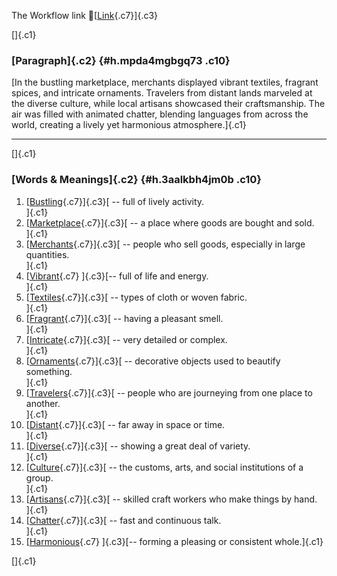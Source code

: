 The Workflow link
👏[[Link](https://www.google.com/url?q=http://www.google.com&sa=D&source=editors&ust=1759493918785735&usg=AOvVaw2jPpDuNlNY8oSSdABEuaXB){.c7}]{.c3}

[]{.c1}

### [Paragraph]{.c2} {#h.mpda4mgbgq73 .c10}

[In the bustling marketplace, merchants displayed vibrant textiles,
fragrant spices, and intricate ornaments. Travelers from distant lands
marveled at the diverse culture, while local artisans showcased their
craftsmanship. The air was filled with animated chatter, blending
languages from across the world, creating a lively yet harmonious
atmosphere.]{.c1}

------------------------------------------------------------------------

[]{.c1}

### [Words & Meanings]{.c2} {#h.3aalkbh4jm0b .c10}

1.  [[Bustling](https://www.google.com/url?q=http://www.google.com&sa=D&source=editors&ust=1759493918787882&usg=AOvVaw1qZuYsdMkP4OvpI8o02Dib){.c7}]{.c3}[ --
    full of lively activity.\
    ]{.c1}
2.  [[Marketplace](https://www.google.com/url?q=http://www.google.com&sa=D&source=editors&ust=1759493918788360&usg=AOvVaw2UDIUsT_4homoHm4dYZZuD){.c7}]{.c3}[ --
    a place where goods are bought and sold.\
    ]{.c1}
3.  [[Merchants](https://www.google.com/url?q=http://www.google.com&sa=D&source=editors&ust=1759493918788828&usg=AOvVaw0kT4shLkcqV0iLFZouAgzn){.c7}]{.c3}[ --
    people who sell goods, especially in large quantities.\
    ]{.c1}
4.  [[Vibrant](https://www.google.com/url?q=http://www.google.com&sa=D&source=editors&ust=1759493918789263&usg=AOvVaw28f8gbo9IlKc99YvL9pWXx){.c7}
    ]{.c3}[-- full of life and energy.\
    ]{.c1}
5.  [[Textiles](https://www.google.com/url?q=http://www.google.com&sa=D&source=editors&ust=1759493918789568&usg=AOvVaw3h4sMEy9AB5tbWyfEuBnN0){.c7}]{.c3}[ --
    types of cloth or woven fabric.\
    ]{.c1}
6.  [[Fragrant](https://www.google.com/url?q=http://www.google.com&sa=D&source=editors&ust=1759493918789895&usg=AOvVaw3lLpjMuauoIwIHoVO-u1lA){.c7}]{.c3}[ --
    having a pleasant smell.\
    ]{.c1}
7.  [[Intricate](https://www.google.com/url?q=http://www.google.com&sa=D&source=editors&ust=1759493918790171&usg=AOvVaw33i9fax-5n2esXtNSinLX4){.c7}]{.c3}[ --
    very detailed or complex.\
    ]{.c1}
8.  [[Ornaments](https://www.google.com/url?q=http://www.google.com&sa=D&source=editors&ust=1759493918790429&usg=AOvVaw1xNwZBo7NOfRCLqXS7TD8N){.c7}]{.c3}[ --
    decorative objects used to beautify something.\
    ]{.c1}
9.  [[Travelers](https://www.google.com/url?q=http://www.google.com&sa=D&source=editors&ust=1759493918790745&usg=AOvVaw1Nqcyn_0D1X4QaRbtWWdrN){.c7}]{.c3}[ --
    people who are journeying from one place to another.\
    ]{.c1}
10. [[Distant](https://www.google.com/url?q=http://www.google.com&sa=D&source=editors&ust=1759493918791219&usg=AOvVaw3_iuQEnNMd1mOdl7Bb3gPy){.c7}]{.c3}[ --
    far away in space or time.\
    ]{.c1}
11. [[Diverse](https://www.google.com/url?q=http://www.google.com&sa=D&source=editors&ust=1759493918791546&usg=AOvVaw25vkdRb0HTaJYQNUprvDe3){.c7}]{.c3}[ --
    showing a great deal of variety.\
    ]{.c1}
12. [[Culture](https://www.google.com/url?q=http://www.google.com&sa=D&source=editors&ust=1759493918791808&usg=AOvVaw0Vya_fcSiX3-cgAbMQW6lc){.c7}]{.c3}[ --
    the customs, arts, and social institutions of a group.\
    ]{.c1}
13. [[Artisans](https://www.google.com/url?q=http://www.google.com&sa=D&source=editors&ust=1759493918792088&usg=AOvVaw0FhlOVCfD0ovLSq5LHUX__){.c7}]{.c3}[ --
    skilled craft workers who make things by hand.\
    ]{.c1}
14. [[Chatter](https://www.google.com/url?q=http://www.google.com&sa=D&source=editors&ust=1759493918792357&usg=AOvVaw3-NXnNxasjNQZdTPCIN3Iv){.c7}]{.c3}[ --
    fast and continuous talk.\
    ]{.c1}
15. [[Harmonious](https://www.google.com/url?q=http://www.google.com&sa=D&source=editors&ust=1759493918792596&usg=AOvVaw2Nc-4xumfO2SOgFkGuzVri){.c7}
    ]{.c3}[-- forming a pleasing or consistent whole.]{.c1}

[]{.c1}
